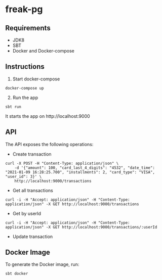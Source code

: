 # freak-pg

## Requirements

* JDK8
* SBT
* Docker and Docker-compose

## Instructions

1. Start docker-compose

```
docker-compose up
```

2. Run the app

```
sbt run
```

It starts the app on http://localhost:9000

## API

The API exposes the following operations:

* Create transaction

```
curl -X POST -H "Content-Type: application/json" \
    -d '{"amount": 100, "card_last_4_digits": "4532", "date_time": "2021-01-09 16:28:25.700", "installments": 2, "card_type": "VISA", "user_id": 3}' \
    http://localhost:9000/transactions
```

* Get all transactions

```
curl -i -H "Accept: application/json" -H "Content-Type: application/json" -X GET http://localhost:9000/transactions
```

* Get by userId

```
curl -i -H "Accept: application/json" -H "Content-Type: application/json" -X GET http://localhost:9000/transactions/:userId
```

* Update transaction

## Docker Image

To generate the Docker image, run:

```
sbt docker
```